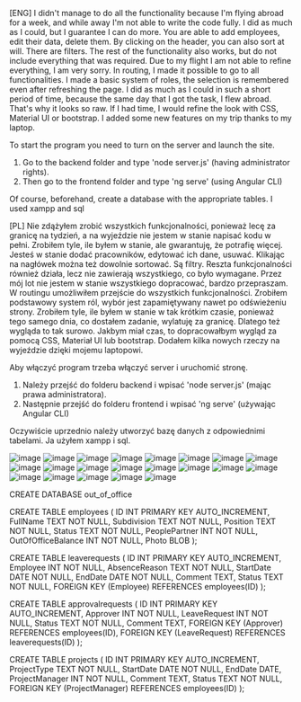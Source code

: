 [ENG]
I didn't manage to do all the functionality because I'm flying abroad for a week, and while away I'm not able to write the code fully. I did as much as I could, but I guarantee I can do more. You are able to add employees, edit their data, delete them. By clicking on the header, you can also sort at will. There are filters. The rest of the functionality also works, but do not include everything that was required. Due to my flight I am not able to refine everything, I am very sorry. In routing, I made it possible to go to all functionalities. I made a basic system of roles, the selection is remembered even after refreshing the page. I did as much as I could in such a short period of time, because the same day that I got the task, I flew abroad. That's why it looks so raw. If I had time, I would refine the look with CSS, Material UI or bootstrap. I added some new features on my trip thanks to my laptop.

To start the program you need to turn on the server and launch the site. 
1. Go to the backend folder and type 'node server.js' (having administrator rights).
2. Then go to the frontend folder and type 'ng serve' (using Angular CLI)

Of course, beforehand, create a database with the appropriate tables. I used xampp and sql

[PL]
Nie zdążyłem zrobić wszystkich funkcjonalności, ponieważ lecę za granicę na tydzień, a na wyjeździe nie jestem w stanie napisać kodu w pełni. Zrobiłem tyle, ile byłem w stanie, ale gwarantuję, że potrafię więcej. Jesteś w stanie dodać pracowników, edytować ich dane, usuwać. Klikając na nagłówek można też dowolnie sortować. Są filtry. Reszta funkcjonalności również działa, lecz nie zawierają wszystkiego, co było wymagane. Przez mój lot nie jestem w stanie wszystkiego dopracować, bardzo przepraszam. W routingu umożliwiłem przejście do wszystkich funkcjonalności. Zrobiłem podstawowy system ról, wybór jest zapamiętywany nawet po odświeżeniu strony. Zrobiłem tyle, ile byłem w stanie w tak krótkim czasie, ponieważ tego samego dnia, co dostałem zadanie, wylatuję za granicę. Dlatego też wygląda to tak surowo. Jakbym miał czas, to dopracowałbym wygląd za pomocą CSS, Materiał UI lub bootstrap. Dodałem kilka nowych rzeczy na wyjeździe dzięki mojemu laptopowi.

Aby włączyć program trzeba włączyć server i uruchomić stronę. 
1. Należy przejść do folderu backend i wpisać 'node server.js' (mając prawa administratora).
2. Następnie przejść do folderu frontend i wpisać 'ng serve' (używając Angular CLI)

Oczywiście uprzednio należy utworzyć bazę danych z odpowiednimi tabelami. Ja użyłem xampp i sql.

![image](https://github.com/Zanvis/Out-of-Office/assets/161169953/dc0cc81f-b901-46c7-b2c3-9e4137d2d3a8)
![image](https://github.com/Zanvis/Out-of-Office/assets/161169953/f41d5567-6837-4268-b8f3-cb47cd3a1305)
![image](https://github.com/Zanvis/Out-of-Office/assets/161169953/5c5e8f31-de0f-496f-b7ce-1d6bd2dfc2ea)
![image](https://github.com/Zanvis/Out-of-Office/assets/161169953/c0f511c5-ecce-4255-87f5-caf90ebcd985)
![image](https://github.com/Zanvis/Out-of-Office/assets/161169953/190640fe-9baf-43ec-944d-138fb4cbbb03)
![image](https://github.com/Zanvis/Out-of-Office/assets/161169953/39c4ca7b-3348-49e5-9f4f-89c9113c91e4)
![image](https://github.com/Zanvis/Out-of-Office/assets/161169953/cd5416ad-5e74-4881-9a39-1625d7f7be23)
![image](https://github.com/Zanvis/Out-of-Office/assets/161169953/35f60b50-10be-4393-b377-d8ff0ab9ed5b)
![image](https://github.com/Zanvis/Out-of-Office/assets/161169953/148bc4a4-dc91-411c-a5a3-dfeba1aec0fa)
![image](https://github.com/Zanvis/Out-of-Office/assets/161169953/35881d62-2b4d-4211-9b5f-3596b156480b)
![image](https://github.com/Zanvis/Out-of-Office/assets/161169953/526d28b0-e853-4f95-8a8d-a6afeca81ca1)
![image](https://github.com/Zanvis/Out-of-Office/assets/161169953/cf62aa4c-9ec5-4b61-a072-4fb7d48a3063)
![image](https://github.com/Zanvis/Out-of-Office/assets/161169953/c79f4b16-6a18-44ce-b074-95a0dfeaa074)
![image](https://github.com/Zanvis/Out-of-Office/assets/161169953/b7fbb879-b969-4e94-92a6-029acf4adf5b)
![image](https://github.com/Zanvis/Out-of-Office/assets/161169953/0aae8919-74e1-4095-b237-ffebf25b4b8a)
![image](https://github.com/Zanvis/Out-of-Office/assets/161169953/9378872c-41b3-4749-b474-b8a772b61f54)
![image](https://github.com/Zanvis/Out-of-Office/assets/161169953/815a511b-e92d-4abc-b9ce-d6639dc36a56)
![image](https://github.com/Zanvis/Out-of-Office/assets/161169953/05a71f1d-afe9-4d36-ae72-1f9ec7f7a354)
![image](https://github.com/Zanvis/Out-of-Office/assets/161169953/3829b739-af6a-4740-a8ad-29ebba3b4fd3)
![image](https://github.com/Zanvis/Out-of-Office/assets/161169953/cbb7a9ed-00f2-4b83-bcbd-b46193ec0259)
![image](https://github.com/Zanvis/Out-of-Office/assets/161169953/f6c60e92-0515-4cb6-a54f-0d16a52649ca)

CREATE DATABASE out_of_office

CREATE TABLE employees (
ID INT PRIMARY KEY AUTO_INCREMENT,
FullName TEXT NOT NULL,
Subdivision TEXT NOT NULL,
Position TEXT NOT NULL,
Status TEXT NOT NULL,
PeoplePartner INT NOT NULL,
OutOfOfficeBalance INT NOT NULL,
Photo BLOB
);

CREATE TABLE leaverequests (
ID INT PRIMARY KEY AUTO_INCREMENT,
Employee INT NOT NULL,
AbsenceReason TEXT NOT NULL,
StartDate DATE NOT NULL,
EndDate DATE NOT NULL,
Comment TEXT,
Status TEXT NOT NULL,
FOREIGN KEY (Employee) REFERENCES employees(ID)
);

CREATE TABLE approvalrequests (
ID INT PRIMARY KEY AUTO_INCREMENT,
Approver INT NOT NULL,
LeaveRequest INT NOT NULL,
Status TEXT NOT NULL,
Comment TEXT,
FOREIGN KEY (Approver) REFERENCES employees(ID),
FOREIGN KEY (LeaveRequest) REFERENCES leaverequests(ID)
);


CREATE TABLE projects (
ID INT PRIMARY KEY AUTO_INCREMENT,
ProjectType TEXT NOT NULL,
StartDate DATE NOT NULL,
EndDate DATE,
ProjectManager INT NOT NULL,
Comment TEXT,
Status TEXT NOT NULL,
FOREIGN KEY (ProjectManager) REFERENCES employees(ID)
);
